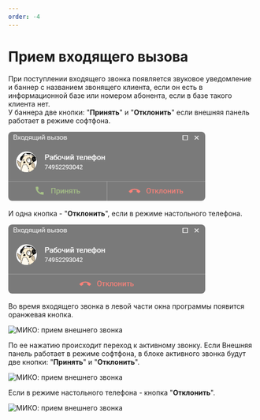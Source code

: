 ```yaml
---
order: -4
---
```


# Прием входящего вызова
При поступлении входящего звонка появляется звуковое уведомление и баннер с названием звонящего клиента, если он есть в информационной базе или номером абонента, если в базе такого клиента нет.  
У баннера две кнопки: "**Принять**" и "**Отклонить**" если внешняя панель работает в режиме софтфона. 

<img class="miko-shadow"  
    src="/assets/panel/incoming-call/cti_priem_soft.png"
    alt="МИКО: прием внешнего звонка"
/> 

И одна кнопка - "**Отклонить**", если в режиме настольного телефона.

<img class="miko-shadow"  
    src="/assets/panel/incoming-call/cti_priem_nast.png"
    alt="МИКО: прием внешнего звонка"
/> 

Во время входящего звонка в левой части окна программы появится оранжевая кнопка. 

<img class="miko-shadow img-zoomable"  
    src="/assets/panel/incoming-call/cti_priem_0.png"
    data-original="/assets/panel/incoming-call/cti_priem_0.png"
    srcset="/assets/panel/incoming-call/cti_priem_0_prev.png 1x, /assets/panel/incoming-call/cti_priem_0.png 2x" 
    alt="МИКО: прием внешнего звонка"
/> 

По ее нажатию происходит переход к активному звонку.
Если Внешняя панель работает в режиме софтфона, в блоке активного звонка будут две кнопки: "**Принять**" и "**Отклонить**".

<img class="miko-shadow img-zoomable"  
    src="/assets/panel/incoming-call/cti_priem_1.png"
    data-original="/assets/panel/incoming-call/cti_priem_1.png"
    srcset="/assets/panel/incoming-call/cti_priem_1_prev.png 1x, /assets/panel/incoming-call/cti_priem_1.png 2x" 
    alt="МИКО: прием внешнего звонка"
/> 

Если в режиме настольного телефона - кнопка "**Отклонить**".

<img class="miko-shadow img-zoomable"  
    src="/assets/panel/incoming-call/cti_priem_2.png"
    data-original="/assets/panel/incoming-call/cti_priem_2.png"
    srcset="/assets/panel/incoming-call/cti_priem_2_prev.png 1x, /assets/panel/incoming-call/cti_priem_2.png 2x" 
    alt="МИКО: прием внешнего звонка"
/> 

